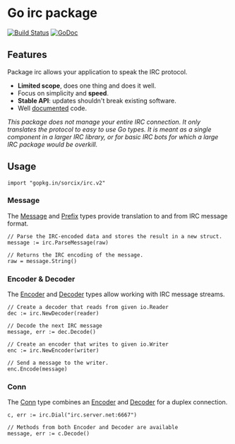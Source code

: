 # Go **irc** package

[![Build Status](https://travis-ci.org/sorcix/irc.svg?branch=v2)](https://travis-ci.org/sorcix/irc)
[![GoDoc](https://godoc.org/gopkg.in/sorcix/irc.v2?status.svg)](https://godoc.org/gopkg.in/sorcix/irc.v2)

## Features
Package irc allows your application to speak the IRC protocol.

 - **Limited scope**, does one thing and does it well.
 - Focus on simplicity and **speed**.
 - **Stable API**: updates shouldn't break existing software.
 - Well [documented][Documentation] code.

*This package does not manage your entire IRC connection. It only translates the protocol to easy to use Go types. It is meant as a single component in a larger IRC library, or for basic IRC bots for which a large IRC package would be overkill.*

## Usage

```
import "gopkg.in/sorcix/irc.v2"
```

### Message
The [Message][] and [Prefix][] types provide translation to and from IRC message format.

    // Parse the IRC-encoded data and stores the result in a new struct.
    message := irc.ParseMessage(raw)

    // Returns the IRC encoding of the message.
    raw = message.String()

### Encoder & Decoder
The [Encoder][] and [Decoder][] types allow working with IRC message streams.

    // Create a decoder that reads from given io.Reader
    dec := irc.NewDecoder(reader)

    // Decode the next IRC message
    message, err := dec.Decode()

    // Create an encoder that writes to given io.Writer
    enc := irc.NewEncoder(writer)

    // Send a message to the writer.
    enc.Encode(message)

### Conn
The [Conn][] type combines an [Encoder][] and [Decoder][] for a duplex connection.

    c, err := irc.Dial("irc.server.net:6667")

    // Methods from both Encoder and Decoder are available
    message, err := c.Decode()

[Documentation]: https://godoc.org/gopkg.in/sorcix/irc.v2 "Package documentation by Godoc.org"
[Message]: https://godoc.org/gopkg.in/sorcix/irc.v2#Message "Message type documentation"
[Prefix]: https://godoc.org/gopkg.in/sorcix/irc.v2#Prefix "Prefix type documentation"
[Encoder]: https://godoc.org/gopkg.in/sorcix/irc.v2#Encoder "Encoder type documentation"
[Decoder]: https://godoc.org/gopkg.in/sorcix/irc.v2#Decoder "Decoder type documentation"
[Conn]: https://godoc.org/gopkg.in/sorcix/irc.v2#Conn "Conn type documentation"
[RFC1459]: https://tools.ietf.org/html/rfc1459.html "RFC 1459"

